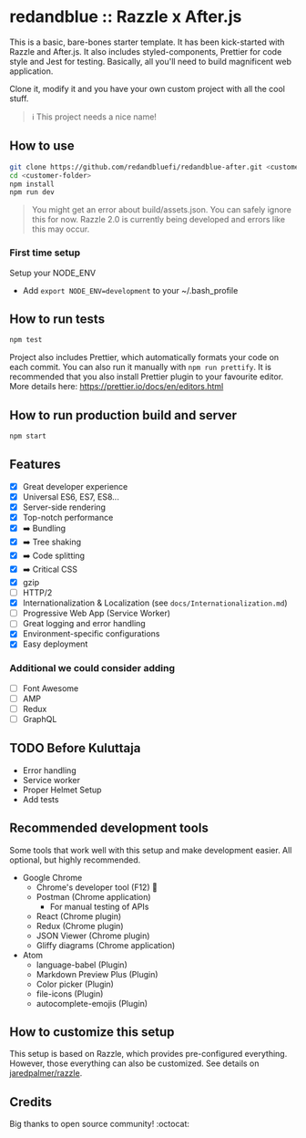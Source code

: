 # redandblue :: Razzle x After.js

This is a basic, bare-bones starter template.
It has been kick-started with Razzle and After.js. It also includes
styled-components, Prettier for code style and Jest for testing.
Basically, all you'll need to build magnificent web application.

Clone it, modify it and you have your own custom project with all the cool stuff.

> :information_source: This project needs a nice name!

## How to use

```bash
git clone https://github.com/redandbluefi/redandblue-after.git <customer-folder>
cd <customer-folder>
npm install
npm run dev
```

> You might get an error about build/assets.json. You can safely ignore this for now.
> Razzle 2.0 is currently being developed and errors like this may occur.

### First time setup

Setup your NODE_ENV

* Add `export NODE_ENV=development` to your ~/.bash_profile

## How to run tests

```bash
npm test
```

Project also includes Prettier, which automatically formats your code on each commit.
You can also run it manually with `npm run prettify`.
It is recommended that you also install Prettier plugin to your favourite editor.
More details here: https://prettier.io/docs/en/editors.html

## How to run production build and server

```bash
npm start
```

## Features

* [x] Great developer experience
* [x] Universal ES6, ES7, ES8...
* [x] Server-side rendering
* [x] Top-notch performance
* [x] ➡️ Bundling
* [x] ➡️ Tree shaking
* [x] ➡️ Code splitting
* [x] ➡️ Critical CSS
* [x] gzip
* [ ] HTTP/2
* [x] Internationalization & Localization (see `docs/Internationalization.md`)
* [ ] Progressive Web App (Service Worker)
* [ ] Great logging and error handling
* [x] Environment-specific configurations
* [x] Easy deployment

### Additional we could consider adding

* [ ] Font Awesome
* [ ] AMP
* [ ] Redux
* [ ] GraphQL

## TODO Before Kuluttaja

* Error handling
* Service worker
* Proper Helmet Setup
* Add tests

## Recommended development tools

Some tools that work well with this setup and make development easier. All optional, but highly recommended.

* Google Chrome
  * Chrome's developer tool (F12) :blue_heart:
  * Postman (Chrome application)
    * For manual testing of APIs
  * React (Chrome plugin)
  * Redux (Chrome plugin)
  * JSON Viewer (Chrome plugin)
  * Gliffy diagrams (Chrome application)
* Atom
  * language-babel (Plugin)
  * Markdown Preview Plus (Plugin)
  * Color picker (Plugin)
  * file-icons (Plugin)
  * autocomplete-emojis (Plugin)

## How to customize this setup

This setup is based on Razzle, which provides pre-configured everything.
However, those everything can also be customized. See details on
[jaredpalmer/razzle](https://github.com/jaredpalmer/razzle).

## Credits

Big thanks to open source community! :octocat:
